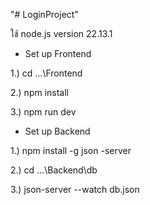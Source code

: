 "# LoginProject" 

ใช้ node.js version 22.13.1

- Set up Frontend 

1.) cd ...\Frontend

2.) npm install

3.) npm run dev

- Set up Backend 

1.) npm install -g json -server

2.) cd ...\Backend\db

3.) json-server --watch db.json
